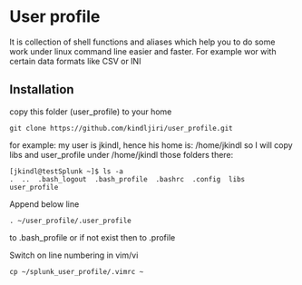 # User profile

It is collection of shell functions and aliases which help you to do some work under linux command line easier and faster.
For example wor with certain data formats like CSV or INI

## Installation

copy this folder (user_profile) to your home
```
git clone https://github.com/kindljiri/user_profile.git
```

for example: 
my user is jkindl, hence his home is: /home/jkindl
so I will copy libs and user_profile under /home/jkindl those folders there:

```
[jkindl@testSplunk ~]$ ls -a
.  ..  .bash_logout  .bash_profile  .bashrc  .config  libs  user_profile
```

Append below line
```
. ~/user_profile/.user_profile
```

to .bash_profile or if not exist then to .profile

Switch on line numbering in vim/vi
```
cp ~/splunk_user_profile/.vimrc ~
```
